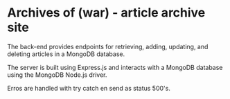 # Archives of (war) - article archive site

The back-end provides endpoints for retrieving, adding, updating, and deleting articles in a MongoDB database. 

The server is built using Express.js and interacts with a MongoDB database using the MongoDB Node.js driver.

Erros are handled with try catch en send as status 500's.
